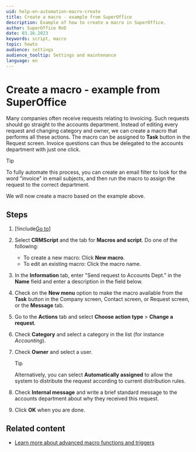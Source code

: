 ```yaml
---
uid: help-en-automation-macro-create
title: Create a macro - example from SuperOffice
description: Example of how to create a macro in SuperOffice.
author: SuperOffice RnD
date: 03.16.2023
keywords: script, macro
topic: howto
audience: settings
audience_tooltip: Settings and maintenance
language: en
---
```


# Create a macro - example from SuperOffice

Many companies often receive requests relating to invoicing. Such requests should go straight to the accounts department. Instead of editing every request and changing category and owner, we can create a macro that performs all these actions. The macro can be assigned to **Task** button in the Request screen. Invoice questions can thus be delegated to the accounts department with just one click.

> [!TIP]
> To fully automate this process, you can create an email filter to look for the word "invoice" in email subjects, and then run the macro to assign the request to the correct department.

We will now create a macro based on the example above.

## Steps

1. [!include[Go to](../../../learn/includes/goto-sm.md)]

1. Select <i class="ph ph-code-block" aria-hidden="true"></i> **CRMScript** and the tab for **Macros and script**. Do one of the following:
    * To create a new macro: Click **New macro**.
    * To edit an existing macro: Click the macro name.

1. In the **Information** tab, enter "Send request to Accounts Dept." in the **Name** field and enter a description in the field below.

1. Check on the **New menu** option to make the macro available from the **Task** button in the Company screen, Contact screen, or Request screen, or the **Message** tab.

1. Go to the **Actions** tab and select **Choose action type** > **Change a request**.

1. Check **Category** and select a category in the list (for instance *Accounting*).

1. Check **Owner** and select a user.

    > [!TIP]
    > Alternatively, you can select **Automatically assigned** to allow the system to distribute the request according to current distribution rules.

1. Check **Internal message** and write a brief standard message to the accounts department about why they received this request.

1. Click **OK** when you are done.

## Related content

* [Learn more about advanced macro functions and triggers][1]

<!-- Referenced links -->
[1]: trigger.md
